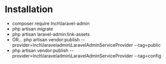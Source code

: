 # Installation

- composer require lnch\laravel-admin
- php artisan migrate
- php artisan laravel-admin:link-assets
- OR... php artisan vendor:publish --provider=lnch\laraveladmin\LaravelAdminServiceProvider --tag=public
 - php artisan vendor:publish --provider=lnch\laraveladmin\LaravelAdminServiceProvider --tag=config
